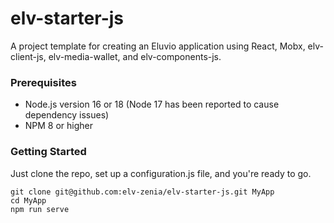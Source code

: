 # elv-starter-js

A project template for creating an Eluvio application using React, Mobx, elv-client-js, elv-media-wallet, and elv-components-js. 

### Prerequisites

- Node.js version 16 or 18 (Node 17 has been reported to cause dependency issues)
- NPM 8 or higher

### Getting Started

Just clone the repo, set up a configuration.js file, and you're ready to go.
```
git clone git@github.com:elv-zenia/elv-starter-js.git MyApp
cd MyApp
npm run serve
```
